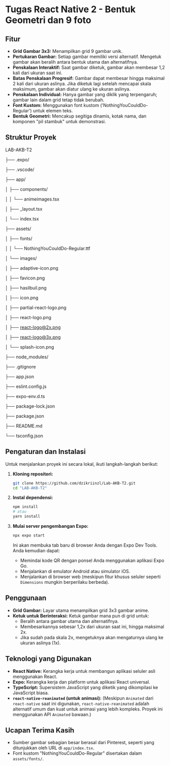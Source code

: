 # Tugas React Native 2 - Bentuk Geometri dan 9 foto

## Fitur

-   **Grid Gambar 3x3:** Menampilkan grid 9 gambar unik.
-   **Pertukaran Gambar:** Setiap gambar memiliki versi alternatif. Mengetuk gambar akan beralih antara bentuk utama dan alternatifnya.
-   **Penskalaan Interaktif:** Saat gambar diketuk, gambar akan membesar 1,2 kali dari ukuran saat ini.
-   **Batas Penskalaan Progresif:** Gambar dapat membesar hingga maksimal 2 kali dari ukuran aslinya. Jika diketuk lagi setelah mencapai skala maksimum, gambar akan diatur ulang ke ukuran aslinya.
-   **Penskalaan Individual:** Hanya gambar yang diklik yang terpengaruh; gambar lain dalam grid tetap tidak berubah.
-   **Font Kustom:** Menggunakan font kustom ('NothingYouCouldDo-Regular') untuk elemen teks.
-   **Bentuk Geometri:** Mencakup segitiga dinamis, kotak nama, dan komponen "pil stambuk" untuk demonstrasi.

## Struktur Proyek

LAB-AKB-T2 

├── .expo/

├── .vscode/

├── app/

│   ├── components/

│   │   └── animeimages.tsx  

│   ├── _layout.tsx          

│   └── index.tsx            

├── assets/

│   ├── fonts/

│   │   └── NothingYouCouldDo-Regular.ttf

│   └── images/

│       ├── adaptive-icon.png

│       ├── favicon.png

│       ├── hasilbuil.png

│       ├── icon.png

│       ├── partial-react-logo.png

│       ├── react-logo.png

│       ├── react-logo@2x.png

│       ├── react-logo@3x.png

│       └── splash-icon.png

├── node_modules/

├── .gitignore

├── app.json

├── eslint.config.js

├── expo-env.d.ts

├── package-lock.json

├── package.json

├── README.md

└── tsconfig.json

## Pengaturan dan Instalasi

Untuk menjalankan proyek ini secara lokal, ikuti langkah-langkah berikut:

1.  **Kloning repositori:**
    ```bash
    git clone https://github.com/dzikriinzl/Lab-AKB-T2.git
    cd "LAB-AKB-T2"
    ```

2.  **Instal dependensi:**
    ```bash
    npm install
    # atau
    yarn install
    ```

3.  **Mulai server pengembangan Expo:**
    ```bash
    npx expo start
    ```

    Ini akan membuka tab baru di browser Anda dengan Expo Dev Tools. Anda kemudian dapat:
    * Memindai kode QR dengan ponsel Anda menggunakan aplikasi Expo Go.
    * Menjalankan di emulator Android atau simulator iOS.
    * Menjalankan di browser web (meskipun fitur khusus seluler seperti `Dimensions` mungkin berperilaku berbeda).

## Penggunaan

* **Grid Gambar:** Layar utama menampilkan grid 3x3 gambar anime.
* **Ketuk untuk Berinteraksi:** Ketuk gambar mana pun di grid untuk:
    * Beralih antara gambar utama dan alternatifnya.
    * Membesarkannya sebesar 1,2x dari ukuran saat ini, hingga maksimal 2x.
    * Jika sudah pada skala 2x, mengetuknya akan mengaturnya ulang ke ukuran aslinya (1x).

## Teknologi yang Digunakan

* **React Native:** Kerangka kerja untuk membangun aplikasi seluler asli menggunakan React.
* **Expo:** Kerangka kerja dan platform untuk aplikasi React universal.
* **TypeScript:** Supersistem JavaScript yang diketik yang dikompilasi ke JavaScript biasa.
* **`react-native-reanimated` (untuk animasi):** (Meskipun `Animated` dari `react-native` saat ini digunakan, `react-native-reanimated` adalah alternatif umum dan kuat untuk animasi yang lebih kompleks. Proyek ini menggunakan API `Animated` bawaan.)

## Ucapan Terima Kasih

* Sumber gambar sebagian besar berasal dari Pinterest, seperti yang ditunjukkan oleh URL di `app/index.tsx`.
* Font kustom "NothingYouCouldDo-Regular" disertakan dalam `assets/fonts/`.

